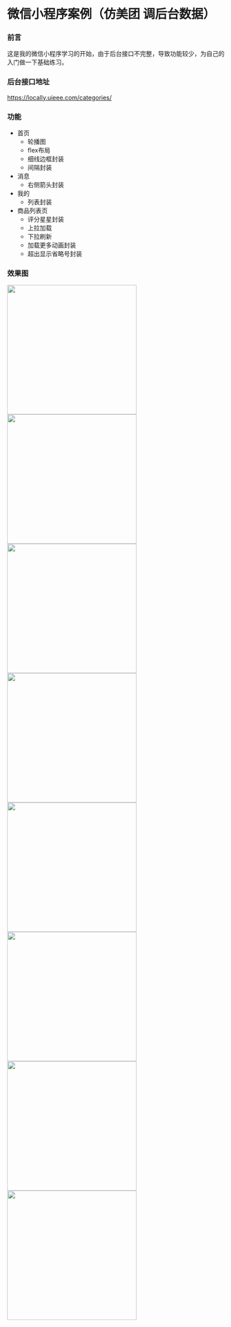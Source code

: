 # 微信小程序案例（仿美团 调后台数据）

### 前言

这是我的微信小程序学习的开始，由于后台接口不完整，导致功能较少，为自己的入门做一下基础练习。 

### 后台接口地址

https://locally.uieee.com/categories/

### 功能

+ 首页
  - 轮播图
  - flex布局
  - 细线边框封装
  - 间隔封装
+ 消息
  + 右侧箭头封装
+ 我的
  + 列表封装
+ 商品列表页
  + 评分星星封装
  + 上拉加载
  + 下拉刷新
  + 加载更多动画封装
  + 超出显示省略号封装

### 效果图
<img src="/img/1.png" width='300'>
<img src="/img/2.png" width="300">
<img src="/img/3.png" width="300">
<img src="/img/5.png" width="300">
<img src="/img/6.png" width="300">
<img src="/img/7.png" width="300">
<img src="/img/8.png" width="300">
<img src="/img/9.png" width="300">



